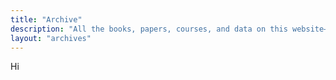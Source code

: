 ```yaml
---
title: "Archive"
description: "All the books, papers, courses, and data on this website—listed in reverse-chronological order."
layout: "archives"
---
```

Hi